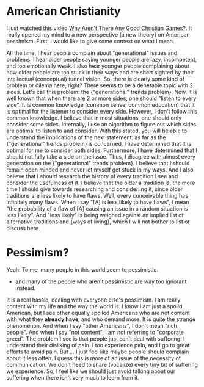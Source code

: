 
# American Christianity

I just watched this video [Why Aren't There Any Good Christian Games?](https://www.youtube.com/watch?v=COiNrIM9KVE). It really opened my mind to a new perspective (a new theory) on American pessimism. First, I would like to give some context on what I mean.

All the time, I hear people complain about "generational" issues and problems. I hear older people saying younger people are lazy, incompetent, and too emotionally weak. I also hear younger people complaining about how older people are too stuck in their ways and are short sighted by their intellectual (conceptual) tunnel vision. So, there is clearly some kind of problem or dilema here, right? There seems to be a debetable topic with 2 sides. Let's call this problem: the {"generational" trends problem}. Now, it is well known that when there are 2 or more sides, one should "listen to every side". It is common knowledge (common sense; common education) that it is optimal for the listener to consider every side. However, I don't follow this common knowledge. I believe that in most situations, one should only consider some sides. Internally, I use an algorithm to figure out which sides are optimal to listen to and consider. With this stated, you will be able to understand the implications of the next statement: as far as the {"generational" trends problem} is concerned, I have determined that it is optimal for me to consider both sides. Furthermore, I have determined that I should not fully take a side on the issue. Thus, I disagree with almost every generation on the {"generational" trends problem}. I believe that I should remain open minded and never let myself get stuck in my ways. And I also believe that I should research the history of every tradition I see and consider the usefulness of it. I believe that the older a tradition is, the more time I should give towards researching and consideriing it, since older traditions are less likely to have flaws. Well, every conceivable thing has infinitely many flaws. When I say "[A] is less likely to have flaws", I mean "the probability of a flaw of [A] causing an issue in a random situation is less likely". And "less likely" is being weighed against an implied list of alternative traditions and {ways of living}, which I will not bother to list or discuss here.

# Pessimism?
Yeah. To me, many people in this world seem to pessimistic.
* and many of the people who aren't pessimistic are way too ignorant instead.

It is a real hassle, dealing with everyone else's pessimism. I am really content with my life and the way the world is. I know I am just a spoild American, but I see other equally spoiled Americans who are not content with what they **already have**, and who demand more. It is quite the strange phenomenon. And when I say "other Americans", I don't mean "rich people". And when I say "not content", I am not referring to "corporate greed". The problem I see is that people just can't deal with suffering. I understand their disliking of pain. I too experience pain, and I go to great efforts to avoid pain. But ... I just feel like maybe people should complain about it less often. I guess this is more of an issue of the necessity of communication. We don't need to share (vocalize) every tiny bit of suffering we experience. So, I feel like we should just avoid talking about our suffering when there isn't very much to learn from it.









